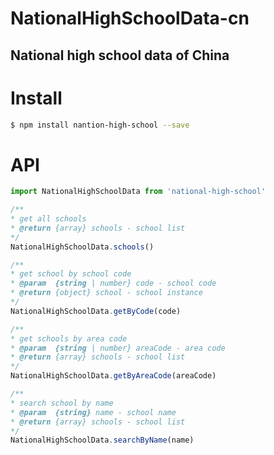 # NationalHighSchoolData-cn
National high school data of China
---
# Install

```bash
$ npm install nantion-high-school --save
```

# API

```javascript
import NationalHighSchoolData from 'national-high-school'
```

```javascript
/**
* get all schools
* @return {array} schools - school list
*/
NationalHighSchoolData.schools()
```

```javascript
/**
* get school by school code
* @param  {string | number} code - school code
* @return {object} school - school instance
*/
NationalHighSchoolData.getByCode(code)
```

```javascript
/**
* get schools by area code
* @param  {string | number} areaCode - area code
* @return {array} schools - school list
*/
NationalHighSchoolData.getByAreaCode(areaCode)
```

```javascript
/**
* search school by name
* @param  {string} name - school name
* @return {array} schools - school list
*/
NationalHighSchoolData.searchByName(name)
```
